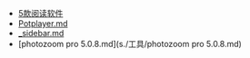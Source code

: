 - [5款阅读软件](s./工具/5款阅读软件)
- [Potplayer.md](s./工具/Potplayer.md)
- [_sidebar.md](s./工具/_sidebar.md)
- [photozoom pro 5.0.8.md](s./工具/photozoom pro 5.0.8.md)
